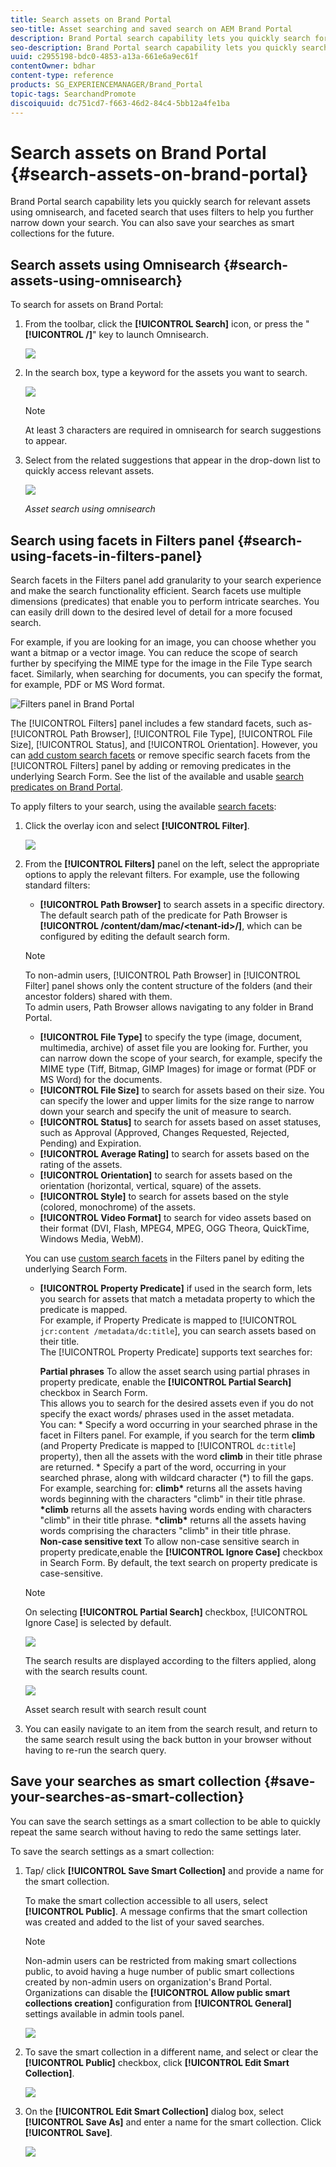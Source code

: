 ```yaml
---
title: Search assets on Brand Portal
seo-title: Asset searching and saved search on AEM Brand Portal
description: Brand Portal search capability lets you quickly search for relevant assets using omnisearch, and search filters help you further narrow down your search. Save your searches as smart collections for future.
seo-description: Brand Portal search capability lets you quickly search for relevant assets using omnisearch, and search filters help you further narrow down your search. Save your searches as smart collections for future.
uuid: c2955198-bdc0-4853-a13a-661e6a9ec61f
contentOwner: bdhar
content-type: reference
products: SG_EXPERIENCEMANAGER/Brand_Portal
topic-tags: SearchandPromote
discoiquuid: dc751cd7-f663-46d2-84c4-5bb12a4fe1ba
---
```


# Search assets on Brand Portal {#search-assets-on-brand-portal}

Brand Portal search capability lets you quickly search for relevant assets using omnisearch, and faceted search that uses filters to help you further narrow down your search. You can also save your searches as smart collections for the future.

## Search assets using Omnisearch {#search-assets-using-omnisearch}

To search for assets on Brand Portal:

1. From the toolbar, click the **[!UICONTROL Search]** icon, or press the "**[!UICONTROL /]**" key to launch Omnisearch.

   ![](assets/omnisearchicon-1.png)

1. In the search box, type a keyword for the assets you want to search.

   ![](assets/omnisearch.png)

   >[!NOTE]
   >
   >At least 3 characters are required in omnisearch for search suggestions to appear.

1. Select from the related suggestions that appear in the drop-down list to quickly access relevant assets.

   ![](assets/assets-search-result.png)

   *Asset search using omnisearch*

## Search using facets in Filters panel {#search-using-facets-in-filters-panel}

Search facets in the Filters panel add granularity to your search experience and make the search functionality efficient. Search facets use multiple dimensions (predicates) that enable you to perform intricate searches. You can easily drill down to the desired level of detail for a more focused search.

For example, if you are looking for an image, you can choose whether you want a bitmap or a vector image. You can reduce the scope of search further by specifying the MIME type for the image in the File Type search facet. Similarly, when searching for documents, you can specify the format, for example, PDF or MS Word format.

![Filters panel in Brand Portal](assets/file-type-search.png "Filters panel in Brand Portal")

The [!UICONTROL Filters] panel includes a few standard facets, such as- [!UICONTROL Path Browser], [!UICONTROL File Type], [!UICONTROL File Size], [!UICONTROL Status], and [!UICONTROL Orientation]. However, you can [add custom search facets](../using/brand-portal-search-facets.md) or remove specific search facets from the [!UICONTROL Filters] panel by adding or removing predicates in the underlying Search Form. See the list of the available and usable [search predicates on Brand Portal](../using/brand-portal-search-facets.md#list-of-search-predicates).

To apply filters to your search, using the available [search facets](../using/brand-portal-search-facets.md):

1. Click the overlay icon and select **[!UICONTROL Filter]**.

   ![](assets/selectorrail.png)

2. From the **[!UICONTROL Filters]** panel on the left, select the appropriate options to apply the relevant filters.
   For example, use the following standard filters:

    * **[!UICONTROL Path Browser]** to search assets in a specific directory. The default search path of the predicate for Path Browser is **[!UICONTROL /content/dam/mac/&lt;tenant-id&gt;/]**, which can be configured by editing the default search form.

   >[!NOTE]
   >
   >To non-admin users, [!UICONTROL Path Browser] in [!UICONTROL Filter] panel shows only the content structure of the folders (and their ancestor folders) shared with them.  
   >To admin users, Path Browser allows navigating to any folder in Brand Portal.

    * **[!UICONTROL File Type]** to specify the type (image, document, multimedia, archive) of asset file you are looking for. Further, you can narrow down the scope of your search, for example, specify the MIME type (Tiff, Bitmap, GIMP Images) for image or format (PDF or MS Word) for the documents.
    * **[!UICONTROL File Size]** to search for assets based on their size. You can specify the lower and upper limits for the size range to narrow down your search and specify the unit of measure to search.
    * **[!UICONTROL Status]** to search for assets based on asset statuses, such as Approval (Approved, Changes Requested, Rejected, Pending) and Expiration.
    * **[!UICONTROL Average Rating]** to search for assets based on the rating of the assets.
    * **[!UICONTROL Orientation]** to search for assets based on the orientation (horizontal, vertical, square) of the assets.
    * **[!UICONTROL Style]** to search for assets based on the style (colored, monochrome) of the assets.
    * **[!UICONTROL Video Format]** to search for video assets based on their format (DVI, Flash, MPEG4, MPEG, OGG Theora, QuickTime, Windows Media, WebM).

   You can use [custom search facets](../using/brand-portal-search-facets.md) in the Filters panel by editing the underlying Search Form.

    * **[!UICONTROL Property Predicate]** if used in the search form, lets you search for assets that match a metadata property to which the predicate is mapped.  
      For example, if Property Predicate is mapped to [!UICONTROL `jcr:content /metadata/dc:title`], you can search assets based on their title.  
      The [!UICONTROL Property Predicate] supports text searches for:  

      **Partial phrases**
      To allow the asset search using partial phrases in property predicate, enable the **[!UICONTROL Partial Search]** checkbox in Search Form.  
      This allows you to search for the desired assets even if you do not specify the exact words/ phrases used in the asset metadata.  
      You can:
          * Specify a word occurring in your searched phrase in the facet in Filters panel. For example, if you search for the term **climb** (and Property Predicate is mapped to [!UICONTROL `dc:title`] property), then all the assets with the word **climb** in their title phrase are returned.
          * Specify a part of the word, occurring in your searched phrase, along with wildcard character (&#42;) to fill the gaps.
          For example, searching for:
          **climb&#42;** returns all the assets having words beginning with the characters "climb" in their title phrase.
          **&#42;climb** returns all the assets having words ending with characters "climb" in their title phrase.
          **&#42;climb&#42;** returns all the assets having words comprising the characters "climb" in their title phrase.  
      **Non-case sensitive text**
      To allow non-case sensitive search in property predicate,enable the **[!UICONTROL Ignore Case]** checkbox in Search Form. By default, the text search on property predicate is case-sensitive.

   >[!NOTE]
   >
   >On selecting **[!UICONTROL Partial Search]** checkbox, [!UICONTROL Ignore Case] is selected by default.

   ![](assets/wildcard-prop-1.png)

   The search results are displayed according to the filters applied, along with the search results count.

   ![](assets/omnisearch-with-filters.png)

   Asset search result with search result count

3. You can easily navigate to an item from the search result, and return to the same search result using the back button in your browser without having to re-run the search query.

## Save your searches as smart collection {#save-your-searches-as-smart-collection}

You can save the search settings as a smart collection to be able to quickly repeat the same search without having to redo the same settings later.

To save the search settings as a smart collection:

1. Tap/ click **[!UICONTROL Save Smart Collection]** and provide a name for the smart collection.

   To make the smart collection accessible to all users, select **[!UICONTROL Public]**. A message confirms that the smart collection was created and added to the list of your saved searches.

   >[!NOTE]
   >
   >Non-admin users can be restricted from making smart collections public, to avoid having a huge number of public smart collections created by non-admin users on organization's Brand Portal. Organizations can disable the **[!UICONTROL Allow public smart collections creation]** configuration from **[!UICONTROL General]** settings available in admin tools panel.

   ![](assets/save_smartcollectionui.png)

2. To save the smart collection in a different name, and select or clear the **[!UICONTROL Public]** checkbox, click **[!UICONTROL Edit Smart Collection]**.

   ![](assets/edit_smartcollection.png)

3. On the **[!UICONTROL Edit Smart Collection]** dialog box, select **[!UICONTROL Save As]** and enter a name for the smart collection. Click **[!UICONTROL Save]**.

   ![](assets/saveas_smartsearch.png)
